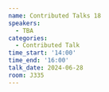 ```yaml
---
name: Contributed Talks 18
speakers:
  - TBA
categories:
  - Contributed Talk
time_start: '14:00'
time_end: '16:00'
talk_date: 2024-06-28
room: J335
---
```

